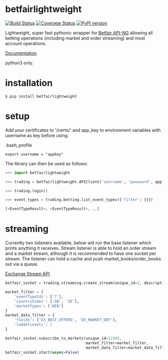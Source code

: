 # betfairlightweight

[![Build Status](https://travis-ci.org/liampauling/betfairlightweight.svg?branch=master)](https://travis-ci.org/liampauling/betfairlightweight) [![Coverage Status](https://coveralls.io/repos/github/liampauling/betfairlightweight/badge.svg?branch=master)](https://coveralls.io/github/liampauling/betfairlightweight?branch=master) [![PyPI version](https://badge.fury.io/py/betfairlightweight.svg)](https://pypi.python.org/pypi/betfairlightweight)

Lightweight, super fast pythonic wrapper for [Betfair API-NG](http://docs.developer.betfair.com/docs/display/1smk3cen4v3lu3yomq5qye0ni) allowing all betting operations (including market and order streaming) and most account operations.

[Documentation](https://github.com/liampauling/betfairlightweight/wiki)

python3 only.

# installation

```
$ pip install betfairlightweight
```

# setup

Add your certificates to '/certs/' and app_key to environment variables with username as key before using.

.bash_profile
```
export username = "appkey"
```

The library can then be used as follows:

```python
>>> import betfairlightweight

>>> trading = betfairlightweight.APIClient('username', 'password', app_key='app_key')

>>> trading.login()
```


```python
>>> event_types = trading.betting.list_event_types({'filter': {}})

[<EventTypeResult>, <EventTypeResult>, ..]
```


# streaming

Currently two listeners available, below will run the base listener which prints anything it receives.
Stream listener is able to hold an order stream and a market stream, although it is recommended to have one socket per
stream. The listener can hold a cache and push market_books/order_books out via a queue.

[Exchange Stream API](http://docs.developer.betfair.com/docs/display/1smk3cen4v3lu3yomq5qye0ni/Exchange+Stream+API)

```python
betfair_socket = trading.streaming.create_stream(unique_id=2, description='Test Market Socket')

market_filter = {
    'eventTypeIds': ['7'],
    'countryCodes': ['GB', 'IE'],
    'marketTypes': ['WIN']
}
market_data_filter = {
    'fields': ['EX_BEST_OFFERS', 'EX_MARKET_DEF'],
    'ladderLevels': 1
}

betfair_socket.subscribe_to_markets(unique_id=12345,
                                    market_filter=market_filter,
                                    market_data_filter=market_data_filter)
betfair_socket.start(async=False)
```
